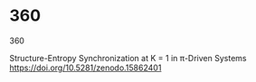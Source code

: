 # 360
360



Structure-Entropy Synchronization at K = 1 in π-Driven Systems
https://doi.org/10.5281/zenodo.15862401
